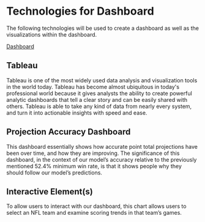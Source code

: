 # Technologies for Dashboard
The following technologies will be used to create a dashboard as well as the visualizations within the dashboard.

[Dashboard](https://public.tableau.com/app/profile/kyle.disch3835/viz/bootcamp-presentation/PresentationStory?publish=yes)

## Tableau
Tableau is one of the most widely used data analysis and visualization tools in the world today. Tableau has become almost ubiquitous in today's professional world because it gives analysts the ability to create powerful analytic dashboards that tell a clear story and can be easily shared with others. Tableau is able to take any kind of data from nearly every system, and turn it into actionable insights with speed and ease.

## Projection Accuracy Dashboard
This dashboard essentially shows how accurate point total projections have been over time, and how they are improving. The significance of this dashboard, in the context of our model’s accuracy relative to the previously mentioned 52.4% minimum win rate, is that it shows people why they should follow our model’s predictions. 



## Interactive Element(s)
To allow users to interact with our dashboard, this chart allows users to select an NFL team and examine scoring trends in that team’s games.

